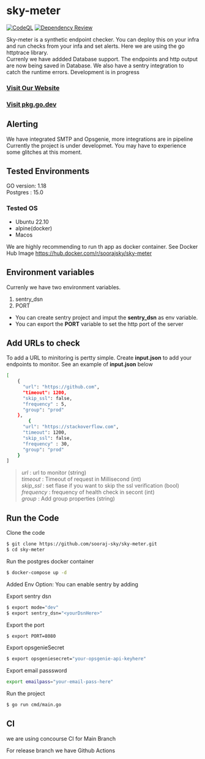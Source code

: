 # sky-meter
[![CodeQL](https://github.com/sooraj-sky/sky-meter/actions/workflows/codeql.yml/badge.svg)](https://github.com/sooraj-sky/sky-meter/actions/workflows/codeql.yml)
[![Dependency Review](https://github.com/sooraj-sky/sky-meter/actions/workflows/dependency-review.yml/badge.svg?branch=main)](https://github.com/sooraj-sky/sky-meter/actions/workflows/dependency-review.yml)

Sky-meter is a synthetic endpoint checker. You can deploy this on your infra and run checks from your infa and set alerts. Here we are using the go httptrace library.  
Currenly we have addded Database support. The endpoints and http output are now being saved in Database. We also have a sentry integration to catch the runtime errors.
 Development is in progress
 ### [Visit Our Website](https://sky-meter.skywalks.in)   
### [Visit pkg.go.dev](https://pkg.go.dev/github.com/sooraj-sky/sky-meter)

 ## Alerting
 We have integrated SMTP and Opsgenie, more integrations are in pipeline
 Currently the project is under developmet. You may have to experience some glitches at this moment.

## Tested Environments
GO version: 1.18  
Postgres : 15.0 
### Tested OS
- Ubuntu 22.10 
- alpine(docker)
- Macos

We are highly recommending to run th app as docker container. 
See Docker Hub Image 
https://hub.docker.com/r/soorajsky/sky-meter

## Environment variables
Currenly we have two environment variables.  
1. sentry_dsn
2. PORT

- You can create sentry project and imput the **sentry_dsn** as env variable.  
- You can export the **PORT** variable to set the http port of the server

## Add URLs to check
To add a URL to minitoring is pertty simple. Create **input.json** to add your endpoints to monitor. See an example of **input.json** below  
```sh
[
    {
      "url": "https://github.com",
      "timeout": 1200,
      "skip_ssl": false,
      "frequency" : 5,
      "group": "prod"
    },
        {
      "url": "https://stackoverflow.com",
      "timeout": 1200,
      "skip_ssl": false,
      "frequency" : 30,
      "group": "prod"
    }
]
```
> _url_ : url to monitor (string)   
> _timeout_ : Timeout of request in Millisecond (int)  
> _skip_ssl_ : set flase if you want to skip the ssl verification (bool)  
> _frequency_ : frequency of health check in secont (int)  
> _group_ : Add group properties (string)

## Run the Code
Clone the code
```sh  
$ git clone https://github.com/sooraj-sky/sky-meter.git
$ cd sky-meter
```  
Run the postgres docker container
```sh  
$ docker-compose up -d
```  
Added Env Option: You can enable sentry by adding

Export sentry dsn  
```sh
$ export mode="dev"
$ export sentry_dsn="<yourDsnHere>"
```  
Export the port
```sh
$ export PORT=8080
```
Export opsgenieSecret
```sh
$ export opsgeniesecret="your-opsgenie-api-keyhere"
```
Export email passsword
```sh
export emailpass="your-email-pass-here"
```
Run the project
```sh    
$ go run cmd/main.go  
```

## CI

we are using concourse CI for  Main Branch

For release branch we have Github Actions





